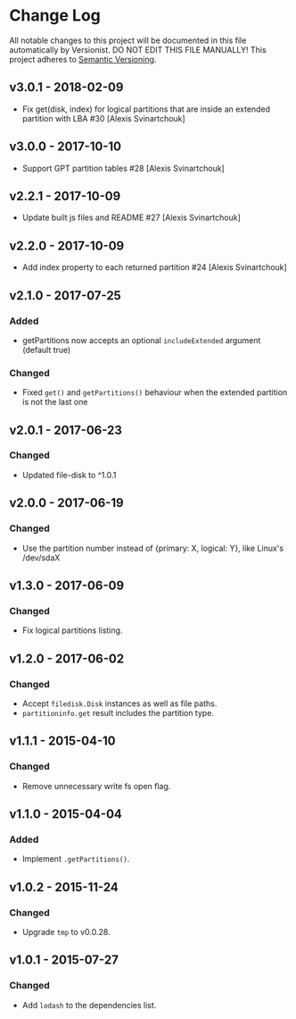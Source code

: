 # Change Log

All notable changes to this project will be documented in this file
automatically by Versionist. DO NOT EDIT THIS FILE MANUALLY!
This project adheres to [Semantic Versioning](http://semver.org/).

## v3.0.1 - 2018-02-09

* Fix get(disk, index) for logical partitions that are inside an extended partition with LBA #30 [Alexis Svinartchouk]

## v3.0.0 - 2017-10-10

* Support GPT partition tables #28 [Alexis Svinartchouk]

## v2.2.1 - 2017-10-09

* Update built js files and README #27 [Alexis Svinartchouk]

## v2.2.0 - 2017-10-09

* Add index property to each returned partition #24 [Alexis Svinartchouk]

## v2.1.0 - 2017-07-25

### Added

- getPartitions now accepts an optional `includeExtended` argument (default true)

### Changed

- Fixed `get()` and `getPartitions()` behaviour when the extended partition is not the last one


## v2.0.1 - 2017-06-23

### Changed

- Updated file-disk to ^1.0.1

## v2.0.0 - 2017-06-19

### Changed

- Use the partition number instead of {primary: X, logical: Y}, like Linux's /dev/sdaX

## v1.3.0 - 2017-06-09

### Changed

- Fix logical partitions listing.

## v1.2.0 - 2017-06-02

### Changed

- Accept `filedisk.Disk` instances as well as file paths.
- `partitioninfo.get` result includes the partition type.

## v1.1.1 - 2015-04-10

### Changed

- Remove unnecessary write fs open flag.

## v1.1.0 - 2015-04-04

### Added

- Implement `.getPartitions()`.

## v1.0.2 - 2015-11-24

### Changed

- Upgrade `tmp` to v0.0.28.

## v1.0.1 - 2015-07-27

### Changed

- Add `lodash` to the dependencies list.
